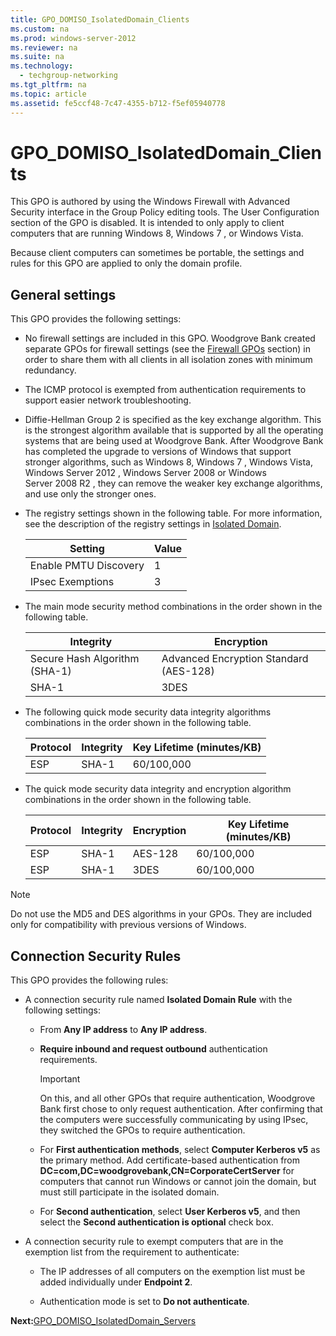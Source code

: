 ```yaml
---
title: GPO_DOMISO_IsolatedDomain_Clients
ms.custom: na
ms.prod: windows-server-2012
ms.reviewer: na
ms.suite: na
ms.technology: 
  - techgroup-networking
ms.tgt_pltfrm: na
ms.topic: article
ms.assetid: fe5ccf48-7c47-4355-b712-f5ef05940778
---
```

# GPO_DOMISO_IsolatedDomain_Clients
This GPO is authored by using the Windows Firewall with Advanced Security interface in the Group Policy editing tools. The User Configuration section of the GPO is disabled. It is intended to only apply to client computers that are running Windows 8,  Windows 7 , or Windows Vista.

Because client computers can sometimes be portable, the settings and rules for this GPO are applied to only the domain profile.

## General settings
This GPO provides the following settings:

-   No firewall settings are included in this GPO. Woodgrove Bank created separate GPOs for firewall settings \(see the [Firewall GPOs](Firewall-GPOs.md) section\) in order to share them with all clients in all isolation zones with minimum redundancy.

-   The ICMP protocol is exempted from authentication requirements to support easier network troubleshooting.

-   Diffie\-Hellman Group 2 is specified as the key exchange algorithm. This is the strongest algorithm available that is supported by all the operating systems that are being used at Woodgrove Bank. After Woodgrove Bank has completed the upgrade to versions of Windows that support stronger algorithms, such as Windows 8,  Windows 7 , Windows Vista,  Windows Server 2012 ,  Windows Server 2008  or  Windows Server 2008 R2 , they can remove the weaker key exchange algorithms, and use only the stronger ones.

-   The registry settings shown in the following table. For more information, see the description of the registry settings in [Isolated Domain](Isolated-Domain.md).

    |Setting|Value|
    |-----------|---------|
    |Enable PMTU Discovery|1|
    |IPsec Exemptions|3|

-   The main mode security method combinations in the order shown in the following table.

    |Integrity|Encryption|
    |-------------|--------------|
    |Secure Hash Algorithm \(SHA\-1\)|Advanced Encryption Standard \(AES\-128\)|
    |SHA\-1|3DES|

-   The following quick mode security data integrity algorithms combinations in the order shown in the following table.

    |Protocol|Integrity|Key Lifetime \(minutes\/KB\)|
    |------------|-------------|--------------------------------|
    |ESP|SHA\-1|60\/100,000|

-   The quick mode security data integrity and encryption algorithm combinations in the order shown in the following table.

    |Protocol|Integrity|Encryption|Key Lifetime \(minutes\/KB\)|
    |------------|-------------|--------------|--------------------------------|
    |ESP|SHA\-1|AES\-128|60\/100,000|
    |ESP|SHA\-1|3DES|60\/100,000|

> [!NOTE]
> Do not use the MD5 and DES algorithms in your GPOs. They are included only for compatibility with previous versions of Windows.

## Connection Security Rules
This GPO provides the following rules:

-   A connection security rule named **Isolated Domain Rule** with the following settings:

    -   From **Any IP address** to **Any IP address**.

    -   **Require inbound and request outbound** authentication requirements.

        > [!IMPORTANT]
        > On this, and all other GPOs that require authentication, Woodgrove Bank first chose to only request authentication. After confirming that the computers were successfully communicating by using IPsec, they switched the GPOs to require authentication.

    -   For **First authentication methods**, select **Computer Kerberos v5** as the primary method. Add certificate\-based authentication from **DC\=com,DC\=woodgrovebank,CN\=CorporateCertServer** for computers that cannot run Windows or cannot join the domain, but must still participate in the isolated domain.

    -   For **Second authentication**, select **User Kerberos v5**, and then select the **Second authentication is optional** check box.

-   A connection security rule to exempt computers that are in the exemption list from the requirement to authenticate:

    -   The IP addresses of all computers on the exemption list must be added individually under **Endpoint 2**.

    -   Authentication mode is set to **Do not authenticate**.

**Next:**[GPO_DOMISO_IsolatedDomain_Servers](GPO_DOMISO_IsolatedDomain_Servers.md)


